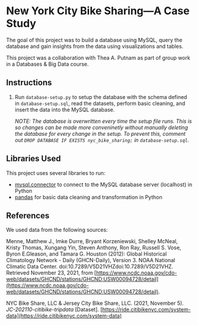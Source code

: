 # New York City Bike Sharing—A Case Study

The goal of this project was to build a database using MySQL, query the database and gain insights from the data using visualizations and tables.

This project was a collaboration with Thea A. Putnam as part of group work in a Databases & Big Data course.

## Instructions

1. Run `database-setup.py` to setup the database with the schema defined in `database-setup.sql`, read the datasets, perform basic cleaning, and insert the data into the MySQL database.
   
    _NOTE: The database is overwritten every time the setup file runs. This is so changes can be made more conveninetly without manually deleting the database for every change in the setup. To prevent this, comment out `DROP DATABASE IF EXISTS nyc_bike_sharing;` in `database-setup.sql`._

## Libraries Used

This project uses several libraries to run:

- [mysql.connector](https://dev.mysql.com/doc/connector-python/en/) to connect to the MySQL database server (localhost) in Python
- [pandas](https://pandas.pydata.org/) for basic data cleaning and transformation in Python

## References

We used data from the following sources:

Menne, Matthew J., Imke Durre, Bryant Korzeniewski, Shelley McNeal, Kristy Thomas, Xungang Yin, Steven Anthony, Ron Ray, Russell S. Vose, Byron E.Gleason, and Tamara G. Houston (2012): Global Historical Climatology Network - Daily (GHCN-Daily), Version 3. NOAA National Climatic Data Center. doi:10.7289/V5D21VHZdoi:10.7289/V5D21VHZ. Retrieved November 23, 2021, from [https://www.ncdc.noaa.gov/cdo-web/datasets/GHCND/stations/GHCND:USW00094728/detail](https://www.ncdc.noaa.gov/cdo-web/datasets/GHCND/stations/GHCND:USW00094728/detail).

NYC Bike Share, LLC & Jersey City Bike Share, LLC. (2021, November 5). *JC-202110-citibike-tripdata* [Dataset]. [https://ride.citibikenyc.com/system-data](https://ride.citibikenyc.com/system-data)
